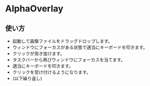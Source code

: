# AlphaOverlay

## 使い方
  * 起動して画像ファイルをドラッグドロップします。
  * ウィンドウにフォーカスがある状態で適当にキーボードを叩きます。
  * クリックが突き抜けます。
  * タスクバーから再びウィンドウにフォーカスを当てます。
  * 適当にキーボードを叩きます。
  * クリックを受け付けるようになります。
  * (以下繰り返し)
